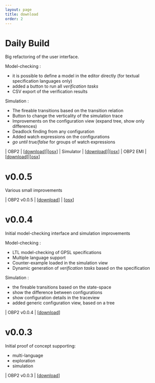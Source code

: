 ```yaml
---
layout: page
title: download
order: 2
---
```


# Daily Build

Big refactoring of the user interface.

Model-checking :

- it is possible to define a model in the editor directly (for textual specification languages only)
- added a button to run all *verification tasks*
- CSV export of the verification results

Simulation :

- The fireable transitions based on the transition relation
- Button to change the verticality of the simulation trace
- Improvements on the configuration view (expand tree, show only differences)
- Deadlock finding from any configuration
- Added watch expressions on the configurations
- *go until true/false* for groups of watch expressions

| OBP2 | [[download](https://bintray.com/plug-obp/distributions/download_file?file_path=plug-obp2-daily.zip)]|[[osx](https://bintray.com/plug-obp/distributions/download_file?file_path=plug-obp2-mac-0.0.5.zip)]
| Simulator | [[download](https://bintray.com/plug-obp/distributions/download_file?file_path=plug-simulator-daily.zip)]|[[osx](https://bintray.com/plug-obp/distributions/download_file?file_path=plug-simulator-mac-daily.zip)]
| OBP2 EMI | [[download](https://bintray.com/plug-obp/distributions/download_file?file_path=plug-obp2_emi-daily.zip)]|[[osx](https://bintray.com/plug-obp/distributions/download_file?file_path=plug-obp2_emi-mac-daily.zip)]

# v0.0.5

Various small improvements

| OBP2 v0.0.5 | [[download](https://bintray.com/plug-obp/distributions/download_file?file_path=plug-obp2-0.0.4.zip)] | [[osx](https://bintray.com/plug-obp/distributions/download_file?file_path=plug-obp2-mac-0.0.5.zip)]

# v0.0.4

Initial model-checking interface and simulation improvements

Model-checking :

- LTL model-checking of GPSL specifications
- Multiple language support
- Counter-example loaded in the simulation view
- Dynamic generation of *verification tasks* based on the specification

Simulation :

- the fireable transitions based on the state-space
- show the difference between configurations
- show configuration details in the traceview
- added generic configuration view, based on a tree

| OBP2 v0.0.4 | [[download](https://bintray.com/plug-obp/distributions/download_file?file_path=plug-obp2-0.0.4.zip)]

# v0.0.3

Initial proof of concept supporting:

- multi-language
- exploration
- simulation

| OBP2 v0.0.3 | [[download](https://bintray.com/plug-obp/distributions/download_file?file_path=plug-all-0.0.3.zip)]